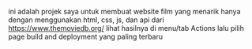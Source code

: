 ini adalah projek saya untuk membuat website film yang menarik hanya dengan menggunakan html, css, js, dan api dari https://www.themoviedb.org/
lihat hasilnya di menu/tab Actions lalu pilih page build and deployment yang paling terbaru
